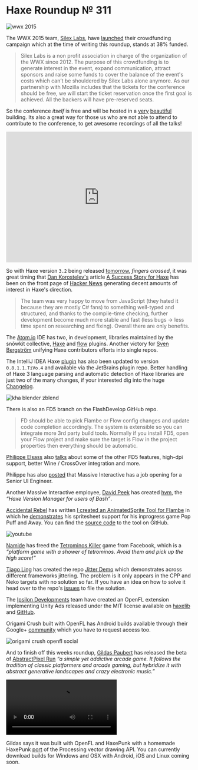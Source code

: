 [_template]: ../templates/roundup.html
[date]: / "2015-03-14 17:09:00"
[modified]: / "2015-03-14 21:56:00"
[published]: / "2015-03-14 22:15:00"
[“”]: a ""
# Haxe Roundup № 311

![wwx 2015](/img/305/wwx2015.png "WWX 2015 in Paris between 29th May and 1st June!")

The WWX 2015 team, [Silex Labs][tw1], have [launched][l1] their crowdfunding 
campaign which at the time of writing this roundup, stands at 38% funded. 

> Silex Labs is a non profit association in charge of the organization of the 
WWX since 2012. The purpose of this crowdfunding is to generate interest in 
the event, expand communication, attract sponsors and raise some funds to cover 
the balance of the event's costs which can’t be shouldered by Silex Labs 
alone anymore. As our partnership with Mozilla includes that the tickets for 
the conference should be free, we will start the ticket reservation once the 
first goal is achieved. All the backers will have pre-reserved seats.

So the conference _itself_ is free and will be hosted in a [very][l2] [beautiful][l3]
building. Its also a great way for those us who are not able to attend to contribute
to the conference, to get awesome recordings of all the talks!

<iframe frameborder="0" height="355px" width="100%" src="http://www.ulule.com/wwx2015/widget.html" scrolling="no"></iframe>

So with Haxe version `3.2` being released [tomorrow][l4], _fingers crossed_, it was
great timing that [Dan Korostelev's][tw2] article [A Success Story for Haxe][l5] has
been on the front page of [Hacker News][l6] generating decent amounts of interest 
in Haxe's direction.

> The team was very happy to move from JavaScript (they hated it 
because they are mostly C# fans) to something well-typed and structured, 
and thanks to the compile-time checking, further development become much 
more stable and fast (less bugs -> less time spent on researching and fixing). 
Overall there are only benefits.

The [Atom.io][l7] IDE has two, in development, libraries maintained by the snõwkit
collective, [Haxe][l8] and [flow][l9] plugins. Another victory for 
[Sven Bergström][tw3] unifying Haxe contributors efforts into single repos.

The IntelliJ IDEA Haxe [plugin][l10] has also been updated to version `0.8.1.1.TiVo.4`
and available via the JetBrains plugin repo. Better handling of Haxe 3
language parsing and automatic detection of Haxe libraries are just two of the 
many changes, if your interested dig into the huge [Changelog][l11].

![kha blender zblend](/img/311/kha.png "@luboslenco seamlessly importing skeletal animation into Kha.")

There is also an FD5 branch on the FlashDevelop GitHub repo.

> FD should be able to pick Flambe or Flow config changes and update code 
completion accordingly. The system is extensible so you can integrate more 
3rd party build tools. Normally if you install FD5, open your Flow project 
and make sure the target is Flow in the project properties then everything 
should be automatic.

[Philippe Elsass][tw4] also [talks][l12] about some of the other FD5 features, 
high-dpi support, better Wine / CrossOver integration and more.

Philippe has also [posted][l13] that Massive Interactive has a job opening
for a Senior UI Engineer.

Another Massive Interactive employee, [David Peek][tw5] has created [hvm][l14],
the _“Haxe Version Manager for users of Bash”_.

[Accidental Rebel][tw6] has written [I created an AnimatedSprite Tool
for Flambe][l15] in which he [demonstrates][l16] his spritesheet support for his
inprogress game Pop Puff and Away. You can find the [source code][l17] to the tool
on GitHub.

![youtube](j0JDaYDJP6M)

[Namide][tw7] has freed the [Tetrominos Killer][l18] game from Facebook, which is
a _“platform game with a shower of tetrominos. Avoid them and pick up the 
high score!”_

[Tiago Ling][tw8] has created the repo [Jitter Demo][l19] which demonstrates across
different frameworks jittering. The problem is it only appears in the CPP and Neko
targets with no solution so far. If you have an idea on how to solve it head over
to the repo's [issues][l20] to file the solution.

The [Ipsilon Developments][tw9] team have created an OpenFL extension implementing
Unity Ads released under the MIT license available on [haxelib][l21] and 
[GitHub][l22].

Origami Crush built with OpenFL has Android builds available 
through their Google+ [community][l23] which you have to request access too.

![origami crush openfl social](/img/311/origami.jpg "Origami Crush by @2smacks")

And to finish off this weeks roundup, [Gildas Paubert][tw10] has released the beta
of [AbstractPixel Run][l24]  _“a simple yet addictive arcade game. It follows 
the tradition of classic platformers and arcade gaming, but hybridize it with 
abstract generative landscapes and crazy electronic music.”_

![abstractpixel run](/img/311/abstractpixel.mp4)

Gildas says it was built with OpenFL and HaxePunk with a homemade HaxePunk 
[port][l25] of the Processing vector drawing API. You can currently download builds
for Windows and OSX with Android, iOS and Linux coming soon.

[tw10]: https://twitter.com/Gildas_P "@Gildas_P"
[tw9]: https://twitter.com/ipsilondev "@ipsilondev"
[tw8]: https://twitter.com/TiagoLing "@TiagoLing"
[tw7]: https://twitter.com/_namide "@_namide"
[tw6]: https://twitter.com/accidentalrebel "@accidentalrebel"
[tw5]: https://twitter.com/DavidPeek "@DavidPeek"
[tw4]: https://twitter.com/elsassph "@elsassph"
[tw3]: https://twitter.com/___discovery "@___discovery"
[tw2]: https://twitter.com/nadako "@nadako"
[tw1]: https://twitter.com/silexlabs "@silexlabs"

[l25]: https://github.com/GildasP/HaxePunk-Processing "HaxePunk Processing on GitHub"
[l24]: http://www.abstractpixelgames.com/ "AbstractPixel Run!"
[l23]: https://plus.google.com/u/0/communities/113998599653560379950 "Origami Crush Beta"
[l22]: https://github.com/ipsilondev/openfl-unityads "OpenFL UnityAds on GitHub"
[l21]: http://lib.haxe.org/p/openfl-unityads "OpenFL UnityAds on HaxeLib"
[l20]: https://github.com/Tiago-Ling/JitterDemo/issues "JitterDemo Issues on GitHub"
[l19]: https://github.com/Tiago-Ling/JitterDemo "JitterDemo on GitHub"
[l18]: http://games.namide.com/tetrominos-killer/ "Tetrominos Killer"
[l17]: https://github.com/accidentalrebel/Flambe-AnimatedSprite "Flambe AnimatedSprite on GitHub"
[l16]: http://accidentalrebel.github.io/Flambe-AnimatedSprite/ "Flambe Animated Sprite Demo"
[l15]: http://www.accidentalrebel.com/i-created-an-animatedsprite-tool-for-flambe/2015/03/10/ "I created an AnimatedSprite Tool for Flambe"
[l14]: https://github.com/dpeek/hvm "hvm on GitHub"
[l13]: http://www.cwjobs.co.uk/JobSearch/JobDetails.aspx?JobId=61900084 "Massive Interactive Job"
[l12]: https://groups.google.com/d/msg/haxelang/z3zFqMKonXE/_4r9C9QUdcoJ "FlashDevelop 5 Features"
[l11]: https://github.com/TiVo/intellij-haxe/blob/master/CHANGELOG.md "IntelliJ IDEA TiVo Haxe Plugin CHANGELOG"
[l10]: https://github.com/TiVo/intellij-haxe "IntelliJ IDEA TiVo Haxe Plugin on GitHub"
[l9]: https://atom.io/packages/flow "Flow Atom.io plugin"
[l8]: https://atom.io/packages/haxe "Haxe Atom.io plugin"
[l7]: https://atom.io "ATOM | A hackable text editor for the 21st Century"
[l6]: https://news.ycombinator.com/item?id=9198406 "A Success Story for Haxe Hacker News Comments"
[l5]: http://nadako.tumblr.com/post/113390739725/a-success-story-for-haxe "A Success Story for Haxe"
[l4]: https://groups.google.com/forum/#!topic/haxedev/EzqeLQEYJ3o "Haxe 3.2 Release Date"
[l3]: https://plus.google.com/+DorianJaminais/posts/e1KTTYiV4m1 "Mozilla Paris Offices"
[l2]: https://plus.google.com/+EmmanuelAstier777/posts/23FshU6cecJ "Mozilla Paris Offices"
[l1]: http://www.ulule.com/wwx2015/ "WWX 2015 Haxe Conference Crowd Funding"